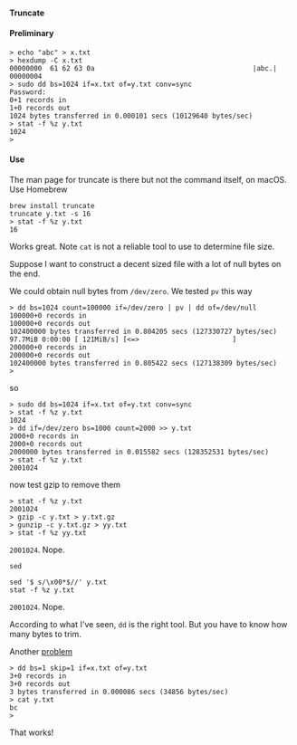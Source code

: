 ####  Truncate

#### Preliminary

```
> echo "abc" > x.txt
> hexdump -C x.txt
00000000  61 62 63 0a                                       |abc.|
00000004
> sudo dd bs=1024 if=x.txt of=y.txt conv=sync
Password:
0+1 records in
1+0 records out
1024 bytes transferred in 0.000101 secs (10129640 bytes/sec)
> stat -f %z y.txt
1024
> 
```

#### Use

The man page for truncate is there but not the command itself, on macOS.  Use Homebrew

```
brew install truncate
truncate y.txt -s 16
> stat -f %z y.txt
16
```

Works great.  Note ``cat`` is not a reliable tool to use to determine file size.

Suppose I want to construct a decent sized file with a lot of null bytes on the end.

We could obtain null bytes from ``/dev/zero``.  We tested ``pv`` this way

```
> dd bs=1024 count=100000 if=/dev/zero | pv | dd of=/dev/null
100000+0 records in
100000+0 records out
102400000 bytes transferred in 0.804205 secs (127330727 bytes/sec)
97.7MiB 0:00:00 [ 121MiB/s] [<=>                       ]
200000+0 records in
200000+0 records out
102400000 bytes transferred in 0.805422 secs (127138309 bytes/sec)
>
```

so

```
> sudo dd bs=1024 if=x.txt of=y.txt conv=sync
> stat -f %z y.txt
1024
> dd if=/dev/zero bs=1000 count=2000 >> y.txt
2000+0 records in
2000+0 records out
2000000 bytes transferred in 0.015582 secs (128352531 bytes/sec)
> stat -f %z y.txt
2001024
```

now test gzip to remove them

```
> stat -f %z y.txt
2001024
> gzip -c y.txt > y.txt.gz
> gunzip -c y.txt.gz > yy.txt
> stat -f %z yy.txt
```

``2001024``.  Nope.

``sed``

```
sed '$ s/\x00*$//' y.txt
stat -f %z y.txt
```

``2001024``.  Nope.

According to what I've seen, ``dd`` is the right tool.  But you have to know how many bytes to trim.

Another [problem](https://unix.stackexchange.com/questions/6852/best-way-to-remove-bytes-from-the-start-of-a-file)

```
> dd bs=1 skip=1 if=x.txt of=y.txt
3+0 records in
3+0 records out
3 bytes transferred in 0.000086 secs (34856 bytes/sec)
> cat y.txt
bc
>
```

That works!